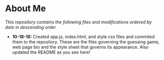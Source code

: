 # About Me

*This repository contains the following files and modifications ordered by date in descending order*

+ **10-18-16:** Created app.js, index.html, and style.css files and commited them to the repository. These are the files governing the guessing game, web page bio and the style sheet that governs its appearance. Also updated the README as you see here!
